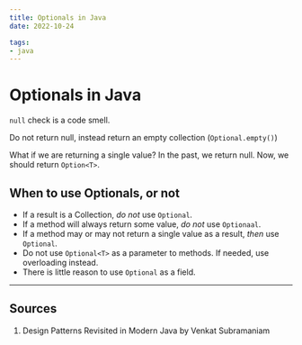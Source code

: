```yaml
---
title: Optionals in Java
date: 2022-10-24

tags:
- java
---
```


# Optionals in Java

`null` check is a code smell.

Do not return null, instead return an empty collection (`Optional.empty()`)

What if we are returning a single value? In the past, we return null. Now, we should return `Option<T>`.

## When to use Optionals, or not

- If a result is a Collection, _do not_ use `Optional`.
- If a method will always return some value, _do not_ use `Optionaal`.
- If a method may or may not return a single value as a result, _then_ use `Optional`.
- Do not use `Optional<T>` as a parameter to methods. If needed, use overloading instead.
- There is little reason to use `Optional` as a field.

---

## Sources

1. Design Patterns Revisited in Modern Java by Venkat Subramaniam
